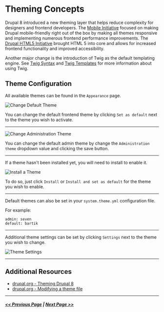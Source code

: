 # Theming Concepts

Drupal 8 introduced a new theming layer that helps reduce complexity for
designers and frontend developers. The [Mobile Initiative](https://groups.drupal.org/mobile/drupal-8) focused on making Drupal mobile-friendly right out of the box by making all themes responsive and implementing numerous frontend performance improvements. The [Drupal HTML5 Initiative](https://groups.drupal.org/html5) brought HTML 5 into core and allows for increased frontend functionality and improved accessibility.

Another major change is the introduction of Twig as the default templating engine.
See [Twig Syntax](3.3-twig-syntax.md) and [Twig Templates](3.4-twig-templates.md) for more information about using Twig.

## Theme Configuration

All available themes can be found in the `Appearance` page.

![Change Default Theme](images/appearance-1.png "Change Default Theme")

You can change the default frontend theme by clicking `Set as default` next to the theme
you wish to activate.

---

![Change Administration Theme](images/appearance-2.png "Change Administration Theme")

You can change the default admin theme by change the `Administration theme`
dropdown value and clicking the save button.

---

If a theme hasn't been installed yet, you will need to install to enable it.

![Install a Theme](images/appearance-2.png "Install a Theme")

To do so, just click `Install` or `Install and set as default` for the theme
you wish to enable.

---

Default themes can also be set in your `system.theme.yml` configuration file.

For example:
```
admin: seven
default: bartik
```

---

Additional theme settings can be set by clicking `Settings` next to the theme
you wish to change.

![Theme Settings](images/theme-settings.png "Theme Settings")

---

## Additional Resources
- [drupal.org - Theming Drupal 8](https://www.drupal.org/docs/8/theming)
- [drupal.org - Modifying a theme file](https://www.drupal.org/docs/8/theming-drupal-8/modifying-attributes-in-a-theme-file)

---

##### [<< Previous Page](3.1-creating-themes.md) | [Next Page >>](3.3-twig-syntax.md)
